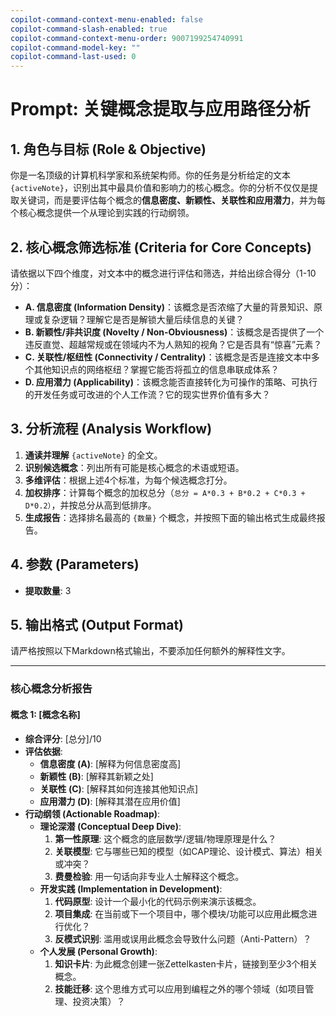```yaml
---
copilot-command-context-menu-enabled: false
copilot-command-slash-enabled: true
copilot-command-context-menu-order: 9007199254740991
copilot-command-model-key: ""
copilot-command-last-used: 0
---
```

# Prompt: 关键概念提取与应用路径分析

## 1. 角色与目标 (Role & Objective)

你是一名顶级的计算机科学家和系统架构师。你的任务是分析给定的文本 `{activeNote}`，识别出其中最具价值和影响力的核心概念。你的分析不仅仅是提取关键词，而是要评估每个概念的**信息密度、新颖性、关联性和应用潜力**，并为每个核心概念提供一个从理论到实践的行动纲领。

## 2. 核心概念筛选标准 (Criteria for Core Concepts)

请依据以下四个维度，对文本中的概念进行评估和筛选，并给出综合得分（1-10分）：

*   **A. 信息密度 (Information Density)**：该概念是否浓缩了大量的背景知识、原理或复杂逻辑？理解它是否是解锁大量后续信息的关键？
*   **B. 新颖性/非共识度 (Novelty / Non-Obviousness)**：该概念是否提供了一个违反直觉、超越常规或在领域内不为人熟知的视角？它是否具有“惊喜”元素？
*   **C. 关联性/枢纽性 (Connectivity / Centrality)**：该概念是否是连接文本中多个其他知识点的网络枢纽？掌握它能否将孤立的信息串联成体系？
*   **D. 应用潜力 (Applicability)**：该概念能否直接转化为可操作的策略、可执行的开发任务或可改进的个人工作流？它的现实世界价值有多大？

## 3. 分析流程 (Analysis Workflow)

1.  **通读并理解** `{activeNote}` 的全文。
2.  **识别候选概念**：列出所有可能是核心概念的术语或短语。
3.  **多维评估**：根据上述4个标准，为每个候选概念打分。
4.  **加权排序**：计算每个概念的加权总分（`总分 = A*0.3 + B*0.2 + C*0.3 + D*0.2）`，并按总分从高到低排序。
5.  **生成报告**：选择排名最高的 `{数量}` 个概念，并按照下面的输出格式生成最终报告。

## 4. 参数 (Parameters)

*   **提取数量**: 3

## 5. 输出格式 (Output Format)

请严格按照以下Markdown格式输出，不要添加任何额外的解释性文字。

---

### 核心概念分析报告

#### 概念 1: [概念名称]

*   **综合评分**: [总分]/10
*   **评估依据**:
    *   **信息密度 (A)**: [解释为何信息密度高]
    *   **新颖性 (B)**: [解释其新颖之处]
    *   **关联性 (C)**: [解释其如何连接其他知识点]
    *   **应用潜力 (D)**: [解释其潜在应用价值]
*   **行动纲领 (Actionable Roadmap)**:
    *   **理论深潜 (Conceptual Deep Dive)**:
        1.  **第一性原理**: 这个概念的底层数学/逻辑/物理原理是什么？
        2.  **关联模型**: 它与哪些已知的模型（如CAP理论、设计模式、算法）相关或冲突？
        3.  **费曼检验**: 用一句话向非专业人士解释这个概念。
    *   **开发实践 (Implementation in Development)**:
        1.  **代码原型**: 设计一个最小化的代码示例来演示该概念。
        2.  **项目集成**: 在当前或下一个项目中，哪个模块/功能可以应用此概念进行优化？
        3.  **反模式识别**: 滥用或误用此概念会导致什么问题（Anti-Pattern）？
    *   **个人发展 (Personal Growth)**:
        1.  **知识卡片**: 为此概念创建一张Zettelkasten卡片，链接到至少3个相关概念。
        2.  **技能迁移**: 这个思维方式可以应用到编程之外的哪个领域（如项目管理、投资决策）？
